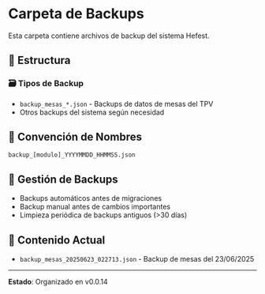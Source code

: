 # Carpeta de Backups

Esta carpeta contiene archivos de backup del sistema Hefest.

## 📁 Estructura

### 🗃️ Tipos de Backup
- `backup_mesas_*.json` - Backups de datos de mesas del TPV
- Otros backups del sistema según necesidad

## 📅 Convención de Nombres
```
backup_[modulo]_YYYYMMDD_HHMMSS.json
```

## 🔄 Gestión de Backups
- Backups automáticos antes de migraciones
- Backup manual antes de cambios importantes
- Limpieza periódica de backups antiguos (>30 días)

## 📝 Contenido Actual
- `backup_mesas_20250623_022713.json` - Backup de mesas del 23/06/2025

---
**Estado**: Organizado en v0.0.14
